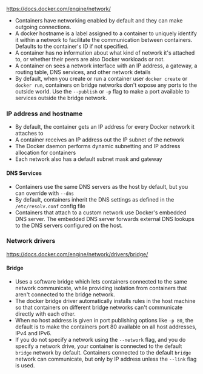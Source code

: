 https://docs.docker.com/engine/network/

- Containers have networking enabled by default and they can make outgoing connections.
- A docker hostname is a label assigned to a container to uniquely identify it within a network to facilitate the communication between containers. Defaults to the container's ID if not specified.
- A container has no information about what kind of network it's attached to, or whether their peers are also Docker workloads or not.
- A container on sees a network interface with an IP address, a gateway, a routing table, DNS services, and other network details
- By default, when you create or run a container user `docker create` or `docker run`, containers on bridge networks don't expose any ports to the outside world. Use the `--publish` or `-p` flag to make a port available to services outside the bridge network.

### IP address and hostname
- By default, the container gets an IP address for every Docker network it attaches to
- A container receives an IP address out the IP subnet of the network
- The Docker daemon performs dynamic subnetting and IP address allocation for containers
- Each network also has a default subnet mask and gateway

#### DNS Services
- Containers use the same DNS servers as the host by default, but you can override with `--dns`
- By default, containers inherit the DNS settings as defined in the `/etc/resolv.conf` config file
- Containers that attach to a custom network use Docker's embedded DNS server. The embedded DNS server forwards external DNS lookups to the DNS servers configured on the host.

### Network drivers

https://docs.docker.com/engine/network/drivers/bridge/
#### Bridge
- Uses a software bridge which lets containers connected to the same network communicate, while providing isolation from containers that aren't connected to the bridge network.
- The docker bridge driver automatically installs rules in the host machine so that containers on different bridge networks can't communicate directly with each other.
- When no host address is given in port publishing options like `-p 80`, the default is to make the containers port 80 available on all host addresses, IPv4 and IPv6.
- If you do not specify a network using the `--network` flag, and you do specify a network drive, your container is connected to the default `bridge` network by default. Containers connected to the default `bridge` network can communicate, but only by IP address unless the `--link` flag is used.